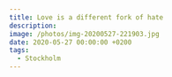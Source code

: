 ```yaml
---
title: Love is a different fork of hate
description:
image: /photos/img-20200527-221903.jpg
date: 2020-05-27 00:00:00 +0200
tags:
  - Stockholm
---
```

